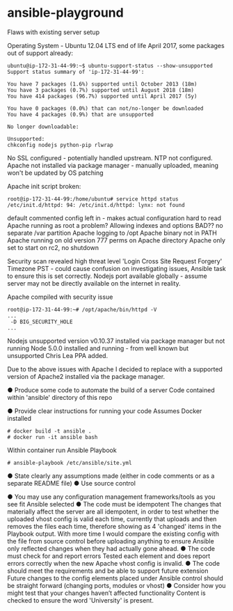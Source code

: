 # ansible-playground

Flaws with existing server setup

Operating System - Ubuntu 12.04 LTS end of life April 2017, some packages out of support already:

```
ubuntu@ip-172-31-44-99:~$ ubuntu-support-status --show-unsupported
Support status summary of 'ip-172-31-44-99':

You have 7 packages (1.6%) supported until October 2013 (18m)
You have 3 packages (0.7%) supported until August 2018 (18m)
You have 414 packages (96.7%) supported until April 2017 (5y)

You have 0 packages (0.0%) that can not/no-longer be downloaded
You have 4 packages (0.9%) that are unsupported

No longer downloadable:

Unsupported:
chkconfig nodejs python-pip rlwrap
```

No SSL configured - potentially handled upstream.
NTP not configured.
Apache not installed via package manager - manually uploaded, meaning won't be updated by OS patching

Apache init script broken:
```
root@ip-172-31-44-99:/home/ubuntu# service httpd status
/etc/init.d/httpd: 94: /etc/init.d/httpd: lynx: not found
```
default commented config left in - makes actual configuration hard to read
Apache running as root a problem?
Allowing indexes and options BAD??
no separate /var partition
Apache logging to /opt
Apache binary not in PATH
Apache running on old version
777 perms on Apache directory
Apache only set to start on rc2, no shutdown

Security scan revealed high threat level 'Login Cross Site Request Forgery'
Timezone PST - could cause confusion on investigating issues, Ansible task to ensure this is set correctly.
Nodejs port available globally - assume server may not be directly available on the internet in reality.

Apache compiled with security issue
```
root@ip-172-31-44-99:~# /opt/apache/bin/httpd -V
...
 -D BIG_SECURITY_HOLE
...
```

Nodejs unsupported version v0.10.37 installed via package manager but not running
Node 5.0.0 installed and running - from well known but unsupported Chris Lea PPA added.

Due to the above issues with Apache I decided to replace with a supported version of Apache2 installed via the package manager.

● Produce some code to automate the build of a server
Code contained within 'ansible' directory of this repo

● Provide clear instructions for running your code
Assumes Docker installed
```
# docker build -t ansible .
# docker run -it ansible bash
```
Within container run Ansible Playbook
```
# ansible-playbook /etc/ansible/site.yml
```
● State clearly any assumptions made (either in code comments or as a separate README
file)
● Use source control

● You may use any configuration management frameworks/tools as you see fit
Ansible selected
● The code must be idempotent
The changes that materially affect the server are all idempotent, in order to test whether the uploaded vhost config is valid each time, currently that uploads and then removes the files each time, therefore showing as 4 'changed' items in the Playbook output. With more time I would compare the existing config with the file from source control before uploading anything to ensure Ansible only reflected changes when they had actually gone ahead.
● The code must check for and report errors
Tested each element and does report errors correctly when the new Apache vhost config is invalid.
● The code should meet the requirements and be able to support future extension
Future changes to the config elements placed under Ansible control should be straight forward (changing ports, modules or vhost)
● Consider how you might test that your changes haven’t affected functionality
Content is checked to ensure the word 'University' is present.
